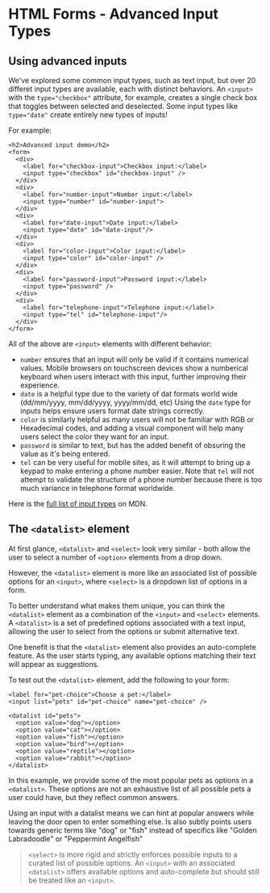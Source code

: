# HTML Forms - Advanced Input Types
## Using advanced inputs
We've explored some common input types, such as text input, but over 20 differet input types are available, each with distinct behaviors. An `<input>` with the `type="checkbox"` attribute, for example, creates a single check box that toggles between selected and deselected. Some input types like `type="date"` create entirely new types of inputs! 

For example:

```
<h2>Advanced input demo</h2>
<form>
  <div>
    <label for="checkbox-input">Checkbox input:</label>
    <input type="checkbox" id="checkbox-input" />
  </div>
  <div>
    <label for="number-input">Number input:</label>
    <input type="number" id="number-input">
  </div>
  <div>
    <label for="date-input">Date input:</label>
    <input type="date" id="date-input"/>
  </div>
  <div>
    <label for="color-input">Color input:</label>
    <input type="color" id="color-input" />
  </div>
  <div>
    <label for="password-input">Password input:</label>
    <input type="password" />
  </div>
  <div>
    <label for="telephone-input">Telephone input:</label>
    <input type="tel" id="telephone-input"/>
  </div>
</form>
```

All of the above are `<input>` elements with different behavior:
* `number` ensures that an input will only be valid if it contains numerical values. Mobile browsers on touchscreen devices show a numberical keyboard when users interact with this input, further improving their experience. 
* `date` is a helpful type due to the variety of dat formats world wide (dd/mm/yyyy, mm/dd/yyyy, yyyy/mm/dd, etc) Using the `date` type for inputs helps ensure users format date strings correctly. 
* `color` is similarly helpful as many users will not be familiar with RGB or Hexadecimal codes, and adding a visual component will help many users select the color they want for an input. 
* `password` is similar to text, but has the added benefit of obsuring the value as it's being entered.
* `tel` can be very useful for mobile sites, as it will attempt to bring up a keypad to make entering a phone number easier. Note that `tel` will not attempt to validate the structure of a phone number because there is too much variance in telephone format worldwide. 

Here is the [full list of input types](https://developer.mozilla.org/en-US/docs/Web/HTML/Element/input#input_types) on MDN. 

## The `<datalist>` element
At first glance, `<datalist>` and `<select>` look very similar - both allow the user to select a number of `<option>` elements from a drop down. 

However, the `<datalist>` element is more like an associated list of possible options for an `<input>`, where `<select>` is a dropdown list of options in a form. 

To better understand what makes them unique, you can think the `<datalist>` element as a combination of the `<input>` and `<select>` elements. A `<datalist>` is a set of predefined options associated with a text input, allowing the user to select from the options or submit alternative text. 

One benefit is that the `<datalist>` element also provides an auto-complete feature. As the user starts typing, any available options matching their text will appear as suggestions. 

To test out the `<datalist>` element, add the following to your form:

```
<label for="pet-choice">Choose a pet:</label>
<input list="pets" id="pet-choice" name="pet-choice" />

<datalist id="pets">
  <option value="dog"></option>
  <option value="cat"></option>
  <option value="fish"></option>
  <option value="bird"></option>
  <option value="reptile"></option>
  <option value="rabbit"></option>
</datalist>
```

In this example, we provide some of the most popular pets as options in a `<datalist>`. These options are not an exhaustive list of all possible pets a user could have, but they reflect common answers. 

Using an input with a datalist means we can hint at popular answers while leaving the door open to enter something else. Is also subtly points users towards generic terms like "dog" or "fish" instead of specifics like "Golden Labradoodle" or "Peppermint Angelfish"

> `<select>` is more rigid and strictly enforces possible inputs to a curated list of possible options. An `<input>` with an associated `<datalist>` offers available options and auto-complete but should still be treated like an `<input>`.


